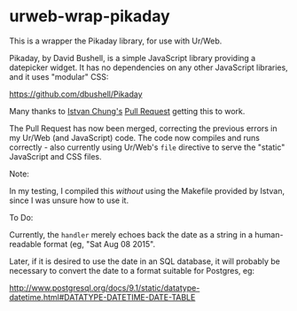 # urweb-wrap-pikaday

This is a wrapper the Pikaday library, for use with Ur/Web.

Pikaday, by David Bushell, is a simple JavaScript library providing a datepicker widget. It has no dependencies on any other JavaScript libraries, and it uses "modular" CSS: 

https://github.com/dbushell/Pikaday

Many thanks to [Istvan Chung's](http://www.impredicative.com/pipermail/ur/2015-August/002165.html) [Pull Request](https://github.com/StefanScott/urweb-pikaday/pull/1) getting this to work. 

The Pull Request has now been merged, correcting the previous errors in my Ur/Web (and JavaScript) code. The code now compiles and runs correctly - also currently using Ur/Web's `file` directive to serve the "static" JavaScript and CSS files.

Note:

In my testing, I compiled this *without* using the Makefile provided by Istvan, since I was unsure how to use it.

To Do:

Currently, the `handler` merely echoes back the date as a string in a human-readable format (eg, "Sat Aug 08 2015". 

Later, if it is desired to use the date in an SQL database, it will probably be necessary to convert the date to a format suitable for Postgres, eg:

http://www.postgresql.org/docs/9.1/static/datatype-datetime.html#DATATYPE-DATETIME-DATE-TABLE


